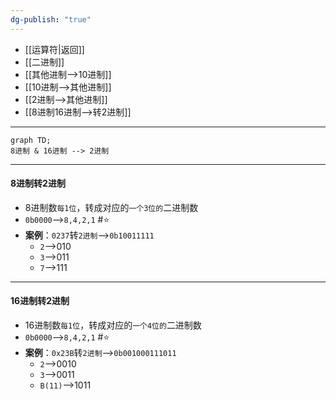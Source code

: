 ```yaml
---
dg-publish: "true"
---
```

- [[运算符|返回]]  
- [[二进制]]
- [[其他进制-->10进制]] 
- [[10进制-->其他进制]]  
- [[2进制-->其他进制]] 
- [[8进制16进制-->转2进制]] 
- ---
```mermaid
graph TD;
8进制 & 16进制 --> 2进制
```
---
#### 8进制转2进制
- 8进制数`每1位`，转成对应的`一个3位的`二进制数
- `0b0000`-->`8,4,2,1` #⭐️ 
- **案例**：`0237`转`2进制`-->`0b10011111`
	- `2`-->010
	- `3`-->011
	- `7`-->111
- --
#### 16进制转2进制
- 16进制数`每1位`，转成对应的`一个4位的`二进制数
- `0b0000`-->`8,4,2,1` #⭐️ 
- **案例**：`0x23B`转`2进制`-->`0b001000111011`
	- `2`-->0010
	- `3`-->0011
	- `B(11)`-->1011
